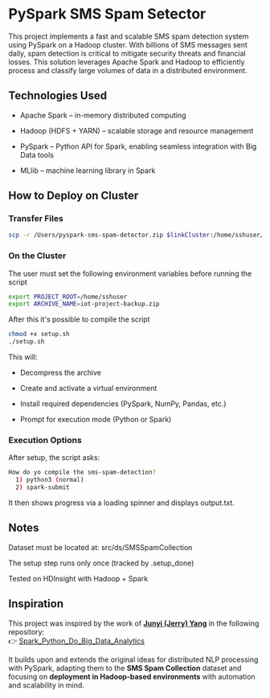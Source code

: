 # PySpark SMS Spam Setector

This project implements a fast and scalable SMS spam detection system using PySpark on a Hadoop cluster. With billions of SMS messages sent daily, spam detection is critical to mitigate security threats and financial losses. This solution leverages Apache Spark and Hadoop to efficiently process and classify large volumes of data in a distributed environment.

## Technologies Used
- Apache Spark – in-memory distributed computing

- Hadoop (HDFS + YARN) – scalable storage and resource management

- PySpark – Python API for Spark, enabling seamless integration with Big Data tools

- MLlib – machine learning library in Spark

## How to Deploy on Cluster

### Transfer Files


```bash
scp -r /Users/pyspark-sms-spam-detector.zip $linkCluster:/home/sshuser/
```
### On the Cluster
The user must set the following environment variables before running the script

```bash
export PROJECT_ROOT=/home/sshuser
export ARCHIVE_NAME=iot-project-backup.zip
```

After this it's possible to compile the script

```bash
chmod +x setup.sh
./setup.sh
```
This will:

- Decompress the archive

- Create and activate a virtual environment

- Install required dependencies (PySpark, NumPy, Pandas, etc.)

- Prompt for execution mode (Python or Spark)


### Execution Options
After setup, the script asks:
```bash
How do yo compile the sms-spam-detection?
  1) python3 (normal)
  2) spark-submit
```


It then shows progress via a loading spinner and displays output.txt.


## Notes
Dataset must be located at: src/ds/SMSSpamCollection

The setup step runs only once (tracked by .setup_done)

Tested on HDInsight with Hadoop + Spark

## Inspiration

This project was inspired by the work of **[Junyi (Jerry) Yang](https://github.com/jlyang1990)** in the following repository:  
👉 [Spark_Python_Do_Big_Data_Analytics](https://github.com/jlyang1990/Spark_Python_Do_Big_Data_Analytics)

It builds upon and extends the original ideas for distributed NLP processing with PySpark, adapting them to the **SMS Spam Collection** dataset and focusing on **deployment in Hadoop-based environments** with automation and scalability in mind.
